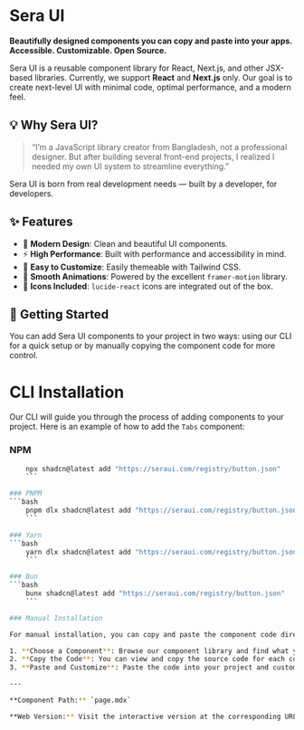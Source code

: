 # Sera UI

**Beautifully designed components you can copy and paste into your apps. Accessible. Customizable. Open Source.**

Sera UI is a reusable component library for React, Next.js, and other JSX-based libraries. Currently, we support **React** and **Next.js** only. Our goal is to create next-level UI with minimal code, optimal performance, and a modern feel.

## 💡 Why Sera UI?

> “I’m a JavaScript library creator from Bangladesh, not a professional designer. But after building several front-end projects, I realized I needed my own UI system to streamline everything.”

Sera UI is born from real development needs — built by a developer, for developers.

## ✨ Features

* 🎨 **Modern Design**: Clean and beautiful UI components.
* ⚡ **High Performance**: Built with performance and accessibility in mind.
* 🧱 **Easy to Customize**: Easily themeable with Tailwind CSS.
* 🔄 **Smooth Animations**: Powered by the excellent `framer-motion` library.
* 🧩 **Icons Included**: `lucide-react` icons are integrated out of the box.

## 🚀 Getting Started

You can add Sera UI components to your project in two ways: using our CLI for a quick setup or by manually copying the component code for more control.

# CLI Installation
Our CLI will guide you through the process of adding components to your project. Here is an example of how to add the `Tabs` component:

### NPM
```bash
    npx shadcn@latest add "https://seraui.com/registry/button.json"
    ```

### PNPM
```bash
    pnpm dlx shadcn@latest add "https://seraui.com/registry/button.json"
    ```

### Yarn
```bash
    yarn dlx shadcn@latest add "https://seraui.com/registry/button.json"
    ```

### Bun
```bash
    bunx shadcn@latest add "https://seraui.com/registry/button.json"
    ```

### Manual Installation

For manual installation, you can copy and paste the component code directly from our documentation into your project.

1. **Choose a Component**: Browse our component library and find what you need.
2. **Copy the Code**: You can view and copy the source code for each component.
3. **Paste and Customize**: Paste the code into your project and customize it to fit your needs.

---

**Component Path:** `page.mdx`

**Web Version:** Visit the interactive version at the corresponding URL on the Sera UI documentation site for live previews and interactive examples.
